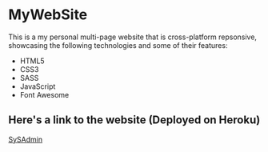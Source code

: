 # MyWebSite
This is a my personal multi-page website that is cross-platform repsonsive, showcasing the following technologies and some of their features:
  * HTML5
  * CSS3
  * SASS
  * JavaScript
  * Font Awesome

## Here's a link to the website (Deployed on Heroku)
[SySAdmin](https://sysadmin2.herokuapp.com/index.html "SySAdmin")
